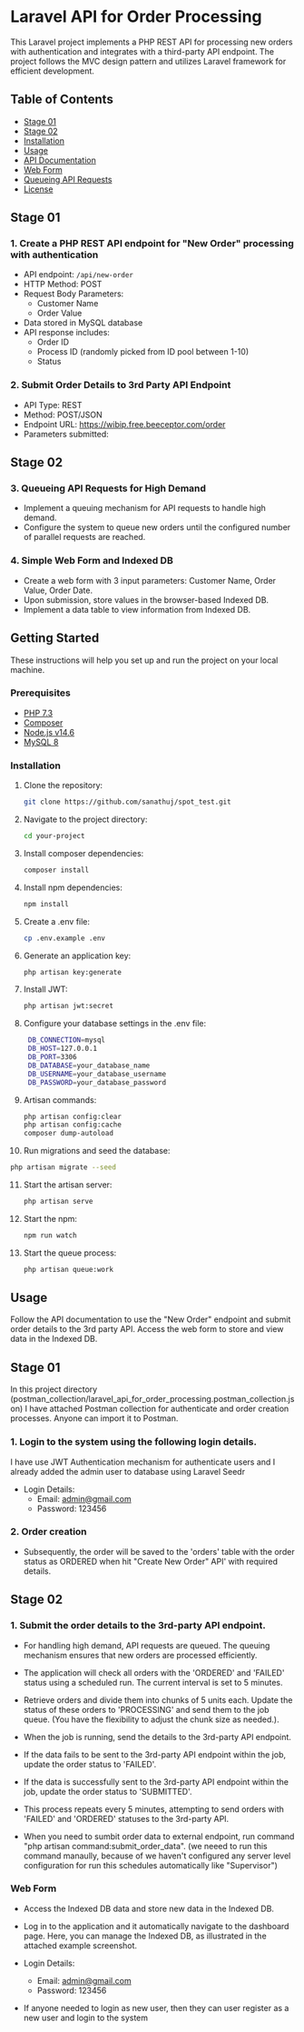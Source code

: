 # Laravel API for Order Processing

This Laravel project implements a PHP REST API for processing new orders with authentication and integrates with a third-party API endpoint. The project follows the MVC design pattern and utilizes Laravel framework for efficient development.

## Table of Contents

- [Stage 01](#stage-01)
- [Stage 02](#stage-02)
- [Installation](#installation)
- [Usage](#usage)
- [API Documentation](#api-documentation)
- [Web Form](#web-form)
- [Queueing API Requests](#queueing-api-requests)
- [License](#license)

## Stage 01

### 1. Create a PHP REST API endpoint for "New Order" processing with authentication

- API endpoint: `/api/new-order`
- HTTP Method: POST
- Request Body Parameters:
  - Customer Name
  - Order Value
- Data stored in MySQL database
- API response includes:
  - Order ID
  - Process ID (randomly picked from ID pool between 1-10)
  - Status

### 2. Submit Order Details to 3rd Party API Endpoint

- API Type: REST
- Method: POST/JSON
- Endpoint URL: https://wibip.free.beeceptor.com/order
- Parameters submitted:


## Stage 02

### 3. Queueing API Requests for High Demand

- Implement a queuing mechanism for API requests to handle high demand.
- Configure the system to queue new orders until the configured number of parallel requests are reached.

### 4. Simple Web Form and Indexed DB

- Create a web form with 3 input parameters: Customer Name, Order Value, Order Date.
- Upon submission, store values in the browser-based Indexed DB.
- Implement a data table to view information from Indexed DB.


## Getting Started

These instructions will help you set up and run the project on your local machine.

### Prerequisites

- [PHP 7.3](https://www.php.net/manual/en/install.php)
- [Composer](https://getcomposer.org/download/)
- [Node.js v14.6](https://nodejs.org/)
- [MySQL 8](https://www.mysql.com/)

### Installation

1. Clone the repository:

   ```sh
   git clone https://github.com/sanathuj/spot_test.git
   ```


2. Navigate to the project directory:

   ```sh
   cd your-project
   ```


3. Install composer dependencies:

   ```sh
   composer install
   ```

4. Install npm dependencies:

   ```sh
   npm install
   ```


5. Create a .env file:

   ```sh
   cp .env.example .env
   ```


6. Generate an application key:

   ```sh
   php artisan key:generate
   ```


7. Install JWT:

   ```sh
   php artisan jwt:secret
   ```


8. Configure your database settings in the .env file:

   ```sh
    DB_CONNECTION=mysql
    DB_HOST=127.0.0.1
    DB_PORT=3306
    DB_DATABASE=your_database_name
    DB_USERNAME=your_database_username
    DB_PASSWORD=your_database_password
    ```

9. Artisan commands:

   ```sh
   php artisan config:clear
   php artisan config:cache
   composer dump-autoload
   ````

10. Run migrations and seed the database:

   ```sh
   php artisan migrate --seed
   ````


11. Start the artisan server:

    ```sh
    php artisan serve
    ```

12. Start the npm:

    ```sh
    npm run watch
    ```
    

13. Start the queue process:

    ```sh
    php artisan queue:work
    ```



## Usage

Follow the API documentation to use the "New Order" endpoint and submit order details to the 3rd party API. Access the web form to store and view data in the Indexed DB.

## Stage 01
In this project directory (postman_collection/laravel_api_for_order_processing.postman_collection.json) I have attached Postman collection for authenticate and order creation processes. Anyone can import it to Postman.

### 1. Login to the system using the following login details.
I have use JWT Authentication mechanism for authenticate users and I already added the admin user to database using Laravel Seedr
- Login Details:
  - Email: admin@gmail.com
  - Password: 123456


### 2. Order creation

- Subsequently, the order will be saved to the 'orders' table with the order status as ORDERED when hit "Create New Order" API' with required details.


## Stage 02

### 1. Submit the order details to the 3rd-party API endpoint.

- For handling high demand, API requests are queued. The queuing mechanism ensures that new orders are processed efficiently.
- The application will check all orders with the 'ORDERED' and 'FAILED' status using a scheduled run. The current interval is set to 5 minutes. 

- Retrieve orders and divide them into chunks of 5 units each. Update the status of these orders to 'PROCESSING' and send them to the job queue. (You have the flexibility to adjust the chunk size as needed.). 

- When the job is running, send the details to the 3rd-party API endpoint.

- If the data fails to be sent to the 3rd-party API endpoint within the job, update the order status to 'FAILED'.

- If the data is successfully sent to the 3rd-party API endpoint within the job, update the order status to 'SUBMITTED'.

- This process repeats every 5 minutes, attempting to send orders with 'FAILED' and 'ORDERED' statuses to the 3rd-party API.

- When you need to sumbit order data to external endpoint, run command "php artisan command:submit_order_data". (we neeed to run this command manaully, because of we haven't configured any server level configuration for run this schedules automatically like "Supervisor")



### Web Form
- Access the Indexed DB data and store new data in the Indexed DB.
- Log in to the application and it automatically navigate to the dashboard page. Here, you can manage the Indexed DB, as illustrated in the attached example screenshot. 

- Login Details:
  - Email: admin@gmail.com
  - Password: 123456

- If anyone needed to login as new user, then they can user register as a new user and login to the system



